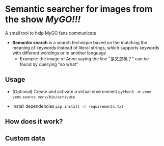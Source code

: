 # Semantic searcher for images from the show *MyGO!!!*

A small tool to help MyGO fans communicate
- **Semantic search** is a search technique based on the matching the meaning of keywords instead of literal strings, which supports keywords with different wordings or in another language
    - Example: the image of Anon saying the line "是又怎樣？" can be found by querying "so what"

## Usage
- (Optional) Create and activate a virtual environment
`python3 -m venv venv`
`source venv/bin/activate`

- Install dependencies
`pip install -r requirements.txt`

## How does it work?

## Custom data
